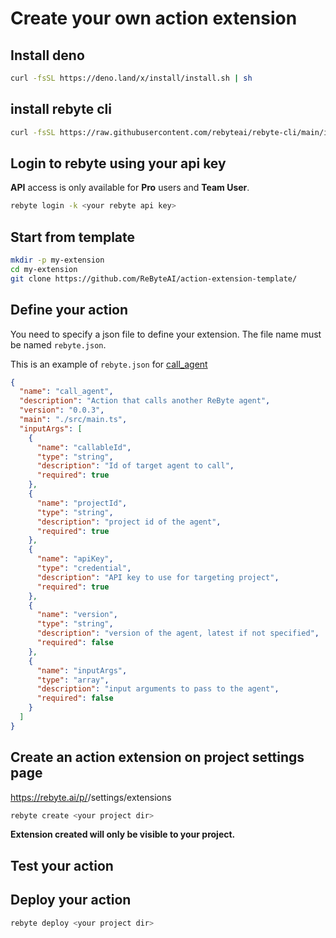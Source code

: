 # Create your own action extension


## Install deno

```sh
curl -fsSL https://deno.land/x/install/install.sh | sh
```

## install rebyte cli

```sh
curl -fsSL https://raw.githubusercontent.com/rebyteai/rebyte-cli/main/install.sh | sudo sh -
```


## Login to rebyte using your api key

**API** access is only available for **Pro** users and **Team User**. 

```sh
rebyte login -k <your rebyte api key>
```

## Start from template

```sh
mkdir -p my-extension
cd my-extension
git clone https://github.com/ReByteAI/action-extension-template/
```

## Define your action
You need to specify a json file to define your extension. The file name must be named `rebyte.json`.

This is an example of `rebyte.json` for [call_agent](https://github.com/ReByteAI/ext_call_agent/tree/main)

```json
{
  "name": "call_agent",
  "description": "Action that calls another ReByte agent",
  "version": "0.0.3",
  "main": "./src/main.ts",
  "inputArgs": [
    {
      "name": "callableId",
      "type": "string",
      "description": "Id of target agent to call",
      "required": true
    },
    {
      "name": "projectId",
      "type": "string",
      "description": "project id of the agent",
      "required": true
    },
    {
      "name": "apiKey",
      "type": "credential",
      "description": "API key to use for targeting project",
      "required": true
    },
    {
      "name": "version",
      "type": "string",
      "description": "version of the agent, latest if not specified",
      "required": false
    },
    {
      "name": "inputArgs",
      "type": "array",
      "description": "input arguments to pass to the agent",
      "required": false
    }
  ]
}
```

## Create an action extension on project settings page

https://rebyte.ai/p/<project id>/settings/extensions

```sh
rebyte create <your project dir>
```

**Extension created will only be visible to your project.**

## Test your action

## Deploy your action

```sh
rebyte deploy <your project dir>
```